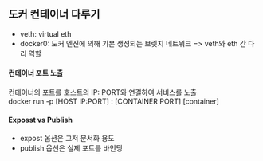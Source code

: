 ## 도커 컨테이너 다루기

+ veth: virtual eth
+ docker0: 도커 엔진에 의해 기본 생성되는 브릿지 네트워크 => veth와 eth 간 다리 역할

#### 컨테이너 포트 노출
컨테이너의 포트를 호스트의 IP: PORT와 연결하여 서비스를 노출  
docker run -p [HOST IP:PORT] : [CONTAINER PORT] [container]

#### Exposst vs Publish
+ expost 옵션은 그저 문서화 용도
+ publish 옵션은 실제 포트를 바인딩
